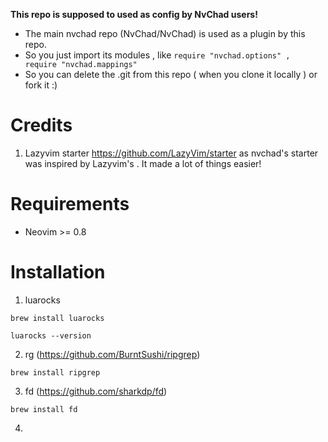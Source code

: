 **This repo is supposed to used as config by NvChad users!**

- The main nvchad repo (NvChad/NvChad) is used as a plugin by this repo.
- So you just import its modules , like `require "nvchad.options" , require "nvchad.mappings"`
- So you can delete the .git from this repo ( when you clone it locally ) or fork it :)

# Credits

1) Lazyvim starter https://github.com/LazyVim/starter as nvchad's starter was inspired by Lazyvim's . It made a lot of things easier!

# Requirements

- Neovim >= 0.8

# Installation

1) luarocks

```
brew install luarocks

luarocks --version

```

2) rg (https://github.com/BurntSushi/ripgrep) 

```
brew install ripgrep

```

3) fd (https://github.com/sharkdp/fd)

```
brew install fd

```

4) 

